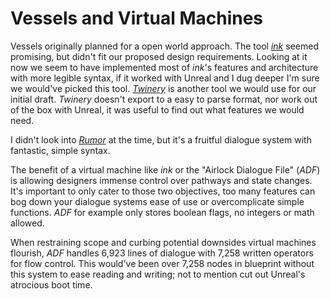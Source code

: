 Vessels and Virtual Machines
============================

Vessels originally planned for a open world approach. The tool
[*ink*](https://www.inklestudios.com/ink/) seemed promising, but didn't fit our
proposed design requirements. Looking at it now we seem to have implemented
most of *ink*'s features and architecture with more legible syntax, if it
worked with Unreal and I dug deeper I'm sure we would've picked this tool.
[*Twinery*](https://twinery.org/) is another tool we would use for our initial
draft. *Twinery* doesn't export to a easy to parse format, nor work out of the
box with Unreal, it was useful to find out what features we would need.

I didn't look into [*Rumor*](https://github.com/exodrifter/unity-rumor) at the
time, but it's a fruitful dialogue system with fantastic, simple syntax.

The benefit of a virtual machine like *ink* or the "Airlock Dialogue File"
(*ADF*) is allowing designers immense control over pathways and state changes.
It's important to only cater to those two objectives, too many features can bog
down your dialogue systems ease of use or overcomplicate simple functions.
*ADF* for example only stores boolean flags, no integers or math allowed.

When restraining scope and curbing potential downsides virtual machines
flourish, *ADF* handles 6,923 lines of dialogue with 7,258 written operators
for flow control.  This would've been over 7,258 nodes in blueprint without
this system to ease reading and writing; not to mention cut out Unreal's
atrocious boot time.

<!-- vim: set cc=80: -->
<!-- vim: set spell: -->
